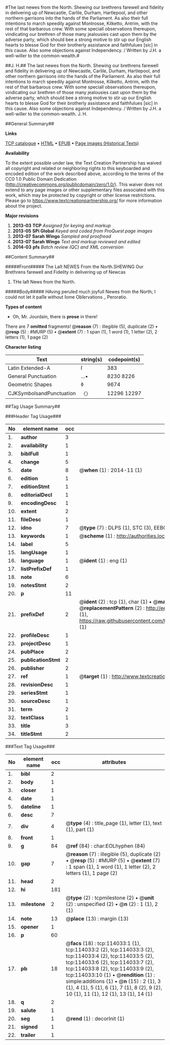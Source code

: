#The last newes from the North. Shewing our brethrens farewell and fidelity in delivering up of Newcastle, Carlile, Durham, Hartlepool, and other northern garrisons into the hands of the Parliament. As also their full intentions to march speedily against Montrosse, Kilketto, Antrim, with the rest of that barbarous crew. With some speciall observations thereupon, vindicating our brethren of those many jealousies cast upon them by the adverse party, which should bee a strong motive to stir up our English hearts to blesse God for their brotherly assistance and faithfulues [sic] in this cause. Also some objections against Independency. / Written by J.H. a well-willer to the common-wealth.#

##J. H.##
The last newes from the North. Shewing our brethrens farewell and fidelity in delivering up of Newcastle, Carlile, Durham, Hartlepool, and other northern garrisons into the hands of the Parliament. As also their full intentions to march speedily against Montrosse, Kilketto, Antrim, with the rest of that barbarous crew. With some speciall observations thereupon, vindicating our brethren of those many jealousies cast upon them by the adverse party, which should bee a strong motive to stir up our English hearts to blesse God for their brotherly assistance and faithfulues [sic] in this cause. Also some objections against Independency. / Written by J.H. a well-willer to the common-wealth.
J. H.

##General Summary##

**Links**

[TCP catalogue](http://www.ota.ox.ac.uk/tcp/)  • 
[HTML](http://tei.it.ox.ac.uk/tcp/Texts-HTML/free/A87/A87100.html)  • 
[EPUB](http://tei.it.ox.ac.uk/tcp/Texts-EPUB/free/A87/A87100.epub) • 
[Page images (Historical Texts)](https://historicaltexts.jisc.ac.uk/eebo-99861887e)

**Availability**

To the extent possible under law, the Text Creation Partnership has waived all copyright and related or neighboring rights to this keyboarded and encoded edition of the work described above, according to the terms of the CC0 1.0 Public Domain Dedication (http://creativecommons.org/publicdomain/zero/1.0/). This waiver does not extend to any page images or other supplementary files associated with this work, which may be protected by copyright or other license restrictions. Please go to https://www.textcreationpartnership.org/ for more information about the project.

**Major revisions**

1. __2013-03__ __TCP__ *Assigned for keying and markup*
1. __2013-05__ __SPi Global__ *Keyed and coded from ProQuest page images*
1. __2013-07__ __Sarah Wingo__ *Sampled and proofread*
1. __2013-07__ __Sarah Wingo__ *Text and markup reviewed and edited*
1. __2014-03__ __pfs__ *Batch review (QC) and XML conversion*

##Content Summary##

#####Front#####
The Laſt NEWES From the North.SHEWING Our Brethrens farewell and Fidelity in delivering up of Newcas
1. THe laſt News from the North.

#####Body#####
HAving peruſed much joyfull Newes from the North; I could not let it paſſe without ſome Obſervations
    _ Peroratio.

**Types of content**

  * Oh, Mr. Jourdain, there is **prose** in there!

There are 7 **omitted** fragments! 
 @__reason__ (7) : illegible (5), duplicate (2)  •  @__resp__ (5) : #MURP (5)  •  @__extent__ (7) : 1 span (1), 1 word (1), 1 letter (2), 2 letters (1), 1 page (2)

**Character listing**


|Text|string(s)|codepoint(s)|
|---|---|---|
|Latin Extended-A|ſ|383|
|General Punctuation|…•|8230 8226|
|Geometric Shapes|◊|9674|
|CJKSymbolsandPunctuation|〈〉|12296 12297|

##Tag Usage Summary##

###Header Tag Usage###

|No|element name|occ|attributes|
|---|---|---|---|
|1.|__author__|3||
|2.|__availability__|1||
|3.|__biblFull__|1||
|4.|__change__|5||
|5.|__date__|8| @__when__ (1) : 2014-11 (1)|
|6.|__edition__|1||
|7.|__editionStmt__|1||
|8.|__editorialDecl__|1||
|9.|__encodingDesc__|1||
|10.|__extent__|2||
|11.|__fileDesc__|1||
|12.|__idno__|7| @__type__ (7) : DLPS (1), STC (3), EEBO-CITATION (1), PROQUEST (1), VID (1)|
|13.|__keywords__|1| @__scheme__ (1) : http://authorities.loc.gov/ (1)|
|14.|__label__|5||
|15.|__langUsage__|1||
|16.|__language__|1| @__ident__ (1) : eng (1)|
|17.|__listPrefixDef__|1||
|18.|__note__|6||
|19.|__notesStmt__|2||
|20.|__p__|11||
|21.|__prefixDef__|2| @__ident__ (2) : tcp (1), char (1)  •  @__matchPattern__ (2) : ([0-9\-]+):([0-9IVX]+) (1), (.+) (1)  •  @__replacementPattern__ (2) : http://eebo.chadwyck.com/downloadtiff?vid=$1&page=$2 (1), https://raw.githubusercontent.com/textcreationpartnership/Texts/master/tcpchars.xml#$1 (1)|
|22.|__profileDesc__|1||
|23.|__projectDesc__|1||
|24.|__pubPlace__|2||
|25.|__publicationStmt__|2||
|26.|__publisher__|2||
|27.|__ref__|1| @__target__ (1) : http://www.textcreationpartnership.org/docs/. (1)|
|28.|__revisionDesc__|1||
|29.|__seriesStmt__|1||
|30.|__sourceDesc__|1||
|31.|__term__|2||
|32.|__textClass__|1||
|33.|__title__|3||
|34.|__titleStmt__|2||


###Text Tag Usage###

|No|element name|occ|attributes|
|---|---|---|---|
|1.|__bibl__|2||
|2.|__body__|1||
|3.|__closer__|1||
|4.|__date__|1||
|5.|__dateline__|1||
|6.|__desc__|7||
|7.|__div__|4| @__type__ (4) : title_page (1), letter (1), text (1), part (1)|
|8.|__front__|1||
|9.|__g__|84| @__ref__ (84) : char:EOLhyphen (84)|
|10.|__gap__|7| @__reason__ (7) : illegible (5), duplicate (2)  •  @__resp__ (5) : #MURP (5)  •  @__extent__ (7) : 1 span (1), 1 word (1), 1 letter (2), 2 letters (1), 1 page (2)|
|11.|__head__|2||
|12.|__hi__|181||
|13.|__milestone__|2| @__type__ (2) : tcpmilestone (2)  •  @__unit__ (2) : unspecified (2)  •  @__n__ (2) : 1 (1), 2 (1)|
|14.|__note__|13| @__place__ (13) : margin (13)|
|15.|__opener__|1||
|16.|__p__|60||
|17.|__pb__|18| @__facs__ (18) : tcp:114033:1 (1), tcp:114033:2 (2), tcp:114033:3 (2), tcp:114033:4 (2), tcp:114033:5 (2), tcp:114033:6 (2), tcp:114033:7 (2), tcp:114033:8 (2), tcp:114033:9 (2), tcp:114033:10 (1)  •  @__rendition__ (1) : simple:additions (1)  •  @__n__ (15) : 2 (1), 3 (1), 4 (1), 5 (1), 6 (1), 7 (1), 8 (2), 9 (2), 10 (1), 11 (1), 12 (1), 13 (1), 14 (1)|
|18.|__q__|2||
|19.|__salute__|1||
|20.|__seg__|1| @__rend__ (1) : decorInit (1)|
|21.|__signed__|1||
|22.|__trailer__|1||
